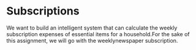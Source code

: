 # Subscriptions
We want to build an intelligent system that can calculate the weekly  subscription expenses of essential items for a household.For the sake of this assignment, we will go with the weeklynewspaper subscription. 
